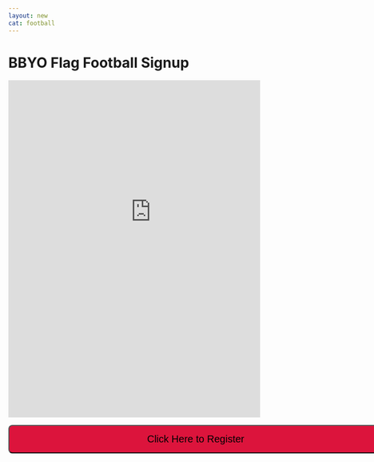 ```yaml
---
layout: new
cat: football
---
```


<style>
.button {
width: 750px;
border-radius: 8px;
padding: 15px 0px;
font-size: 20px;
font-family: Arial
color: White;
background-color: Crimson;
}
</style>

# BBYO Flag Football Signup
<div style="border: 0px solid Black; overflow: hidden; margin: 15px auto; max-width: 750px;">
<iframe scrolling="no" src="http://www.atlantajcc.org/pldb-live/bbyo-co-ed-fall-flag-football-league-37023/?back=pldb_active" style="border: 0px none; margin-left: -675px; height: 825px; margin-top: -150px; width: 1920px;">
</iframe>
</div>

<a href="http://online.activenetwork.com/MJCCA/Activities/ActivitiesCourseDetails.asp?aid=305&cid=42890"><button class="button">Click Here to Register</button></a>
